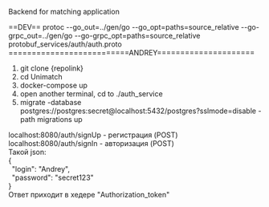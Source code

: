 Backend for matching application

==DEV==
protoc --go_out=../gen/go --go_opt=paths=source_relative --go-grpc_out=../gen/go --go-grpc_opt=paths=source_relative protobuf_services/auth/auth.proto
==========================ANDREY=====================
1. git clone {repolink}
2. cd Unimatch
3. docker-compose up
4. open another terminal, cd to ./auth_service
5. migrate -database postgres://postgres:secret@localhost:5432/postgres?sslmode=disable -path migrations up  

localhost:8080/auth/signUp - регистрация (POST)  
localhost:8080/auth/signIn - авторизация (POST)  
Такой json:  
{  
&ensp;"login": "Andrey",  
&ensp;"password": "secret123"  
}  
Ответ приходит в хедере "Authorization_token"  
